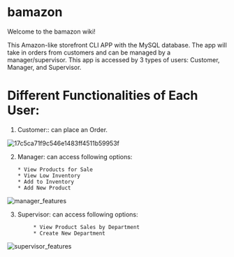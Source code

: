 # bamazon


Welcome to the bamazon wiki!

This Amazon-like storefront CLI APP with the MySQL database. The app will take in orders from customers and can be managed by a manager/supervisor. This app is accessed by 3 types of users: Customer, Manager, and Supervisor.

# Different Functionalities of Each User:

1. Customer:: can place an Order.

![17c5ca71f9c546e1483ff4511b59953f](https://user-images.githubusercontent.com/12620590/28158201-d23a9eb4-676d-11e7-98ce-7494e3734a6a.gif)

2. Manager: can access following options:

       * View Products for Sale
       * View Low Inventory
       * Add to Inventory
       * Add New Product

![manager_features](https://user-images.githubusercontent.com/12620590/28200905-686e70b2-6823-11e7-9625-2e757d746111.gif)
      
3. Supervisor: can access following options:

            * View Product Sales by Department
            * Create New Department
  
![supervisor_features](https://user-images.githubusercontent.com/12620590/28202086-a5f72abe-6828-11e7-85ce-2185bcfdc634.gif)
